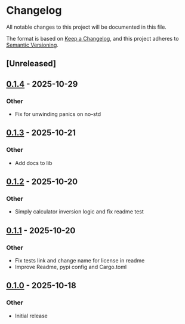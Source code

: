 # Changelog

All notable changes to this project will be documented in this file.

The format is based on [Keep a Changelog](https://keepachangelog.com/en/1.0.0/),
and this project adheres to [Semantic Versioning](https://semver.org/spec/v2.0.0.html).

## [Unreleased]

## [0.1.4](https://codeberg.org/gillesvink/circle-of-confusion/compare/v0.1.3...v0.1.4) - 2025-10-29

### Other

- Fix for unwinding panics on no-std

## [0.1.3](https://codeberg.org/gillesvink/circle-of-confusion/compare/v0.1.2...v0.1.3) - 2025-10-21

### Other

- Add docs to lib

## [0.1.2](https://codeberg.org/gillesvink/circle-of-confusion/compare/v0.1.1...v0.1.2) - 2025-10-20

### Other

- Simply calculator inversion logic and fix readme test

## [0.1.1](https://codeberg.org/gillesvink/circle-of-confusion/compare/v0.1.0...v0.1.1) - 2025-10-20

### Other

- Fix tests link and change name for license in readme
- Improve Readme, pypi config and Cargo.toml

## [0.1.0](https://codeberg.org/gillesvink/circle-of-confusion/releases/tag/v0.1.0) - 2025-10-18

### Other

- Initial release
